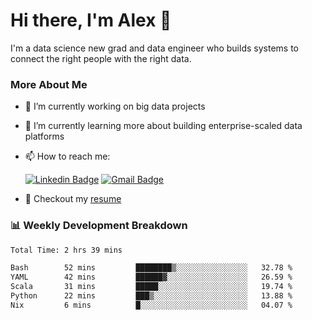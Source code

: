 # Hi there, I'm Alex  👋

I'm a data science new grad and data engineer who builds systems to connect the right people with the right data. 

### More About Me

- 🔭 I’m currently working on big data projects
- 🌱 I’m currently learning more about building enterprise-scaled data platforms
- 📫 How to reach me:

  [![Linkedin Badge](https://img.shields.io/badge/LinkedIn-0077B5?style=for-the-badge&logo=linkedin&logoColor=white)](https://www.linkedin.com/in/alex-chen-112523chen/) [![Gmail Badge](https://img.shields.io/badge/Gmail-D14836?style=for-the-badge&logo=gmail&logoColor=white)](mailto:itsalexchen@gmail.com)
- 📝 Checkout my [resume](https://itsalexchen.vercel.app/AlexChenResume.pdf)



### 📊 Weekly Development Breakdown
<!--START_SECTION:waka-->

```txt
Total Time: 2 hrs 39 mins

Bash        52 mins         ████████▒░░░░░░░░░░░░░░░░   32.78 %
YAML        42 mins         ██████▓░░░░░░░░░░░░░░░░░░   26.59 %
Scala       31 mins         █████░░░░░░░░░░░░░░░░░░░░   19.74 %
Python      22 mins         ███▒░░░░░░░░░░░░░░░░░░░░░   13.88 %
Nix         6 mins          █░░░░░░░░░░░░░░░░░░░░░░░░   04.07 %
```

<!--END_SECTION:waka-->
